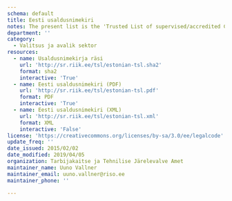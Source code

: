 ```yaml
---
schema: default
title: Eesti usaldusnimekiri
notes: The present list is the 'Trusted List of supervised/accredited Certification Service Providers' providing information about the supervision/accreditation status of certification services from Certification Service Providers (CSPs) who are supervised/accredited by Estonia for compliance with the relevant provisions of Directive 1999/93/EC of the European Parliament and of the Council of 13 December 1999 on a Community framework for electronic signatures.
department: ''
category:
  - Valitsus ja avalik sektor
resources:
  - name: Usaldusnimekirja räsi
    url: 'http://sr.riik.ee/tsl/estonian-tsl.sha2'
    format: sha2
    interactive: 'True'
  - name: Eesti usaldusnimekiri (PDF)
    url: 'http://sr.riik.ee/tsl/estonian-tsl.pdf'
    format: PDF
    interactive: 'True'
  - name: Eesti usaldusnimekiri (XML)
    url: 'http://sr.riik.ee/tsl/estonian-tsl.xml'
    format: XML
    interactive: 'False'
license: 'https://creativecommons.org/licenses/by-sa/3.0/ee/legalcode'
update_freq: ''
date_issued: 2015/02/02
date_modified: 2019/04/05
organization: Tarbijakaitse ja Tehnilise Järelevalve Amet
maintainer_name: Uuno Vallner
maintainer_email: uuno.vallner@riso.ee
maintainer_phone: ''

---
```

